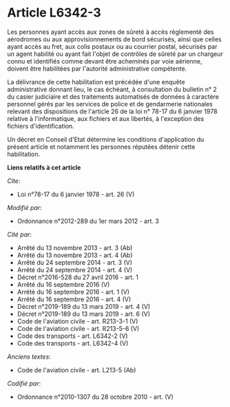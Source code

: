 # Article L6342-3

Les personnes ayant accès aux zones de sûreté à accès réglementé des aérodromes ou aux approvisionnements de bord sécurisés,
ainsi que celles ayant accès au fret, aux colis postaux ou au courrier postal, sécurisés par un agent habilité ou ayant fait
l'objet de contrôles de sûreté par un chargeur connu et identifiés comme devant être acheminés par voie aérienne, doivent
être habilitées par l'autorité administrative compétente. 

La délivrance de cette habilitation est précédée d'une enquête administrative donnant lieu, le cas échéant, à consultation du
bulletin n° 2 du casier judiciaire et des traitements automatisés de données à caractère personnel gérés par les services de
police et de gendarmerie nationales relevant des dispositions de l'article 26 de la loi n° 78-17 du 6 janvier 1978 relative à
l'informatique, aux fichiers et aux libertés, à l'exception des fichiers d'identification. 

Un décret en Conseil d'Etat détermine les conditions d'application du présent article et notamment les personnes réputées
détenir cette habilitation.

**Liens relatifs à cet article**

_Cite_:

  - Loi n°78-17 du 6 janvier 1978 - art. 26 (V)

_Modifié par_:

  - Ordonnance n°2012-289 du 1er mars 2012 - art. 3

_Cité par_:

  - Arrêté du 13 novembre 2013 - art. 3 (Ab)
  - Arrêté du 13 novembre 2013 - art. 4 (Ab)
  - Arrêté du 24 septembre 2014 - art. 3 (V)
  - Arrêté du 24 septembre 2014 - art. 4 (V)
  - Décret n°2016-528 du 27 avril 2016 - art. 1
  - Arrêté du 16 septembre 2016 (V)
  - Arrêté du 16 septembre 2016 - art. 1 (V)
  - Arrêté du 16 septembre 2016 - art. 4 (V)
  - Décret n°2019-189 du 13 mars 2019 - art. 4 (V)
  - Décret n°2019-189 du 13 mars 2019 - art. 6 (V)
  - Code de l'aviation civile - art. R213-3-1 (V)
  - Code de l'aviation civile - art. R213-5-6 (V)
  - Code des transports - art. L6342-2 (V)
  - Code des transports - art. L6342-4 (V)

_Anciens textes_:

  - Code de l'aviation civile - art. L213-5 (Ab)

_Codifié par_:

  - Ordonnance n°2010-1307 du 28 octobre 2010 - art. (V)
